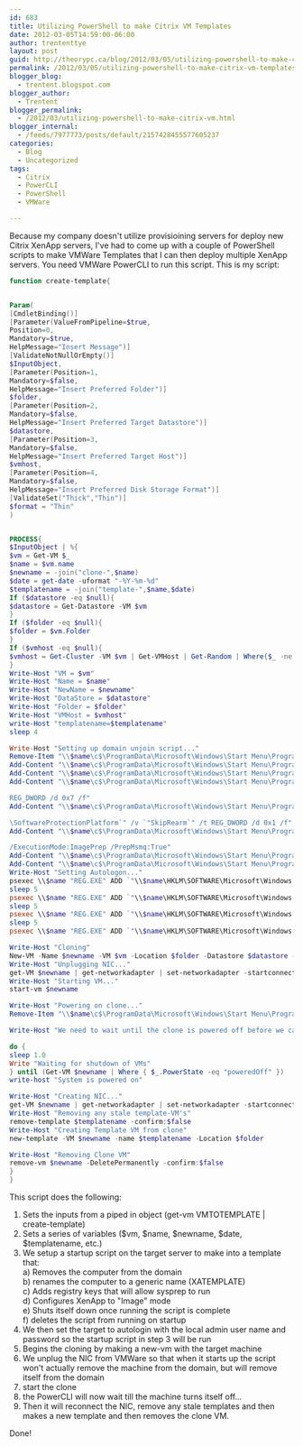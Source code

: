 ```yaml
---
id: 683
title: Utilizing PowerShell to make Citrix VM Templates
date: 2012-03-05T14:59:00-06:00
author: trententtye
layout: post
guid: http://theorypc.ca/blog/2012/03/05/utilizing-powershell-to-make-citrix-vm-templates-2/
permalink: /2012/03/05/utilizing-powershell-to-make-citrix-vm-templates-2/
blogger_blog:
  - trentent.blogspot.com
blogger_author:
  - Trentent
blogger_permalink:
  - /2012/03/utilizing-powershell-to-make-citrix-vm.html
blogger_internal:
  - /feeds/7977773/posts/default/2157428455577605237
categories:
  - Blog
  - Uncategorized
tags:
  - Citrix
  - PowerCLI
  - PowerShell
  - VMWare

---
```

Because my company doesn't utilize provisioining servers for deploy new Citrix XenApp servers, I've had to come up with a couple of PowerShell scripts to make VMWare Templates that I can then deploy multiple XenApp servers. You need VMWare PowerCLI to run this script. This is my script:

> 
```powershell
function create-template{


Param(
[CmdletBinding()]
[Parameter(ValueFromPipeline=$true,
Position=0,
Mandatory=$true,
HelpMessage="Insert Message")]
[ValidateNotNullOrEmpty()]
$InputObject,
[Parameter(Position=1,
Mandatory=$false,
HelpMessage="Insert Preferred Folder")]
$folder,
[Parameter(Position=2,
Mandatory=$false,
HelpMessage="Insert Preferred Target Datastore")]
$datastore,
[Parameter(Position=3,
Mandatory=$false,
HelpMessage="Insert Preferred Target Host")]
$vmhost,
[Parameter(Position=4,
Mandatory=$false,
HelpMessage="Insert Preferred Disk Storage Format")]
[ValidateSet("Thick","Thin")]
$format = "Thin"
)


PROCESS{
$InputObject | %{
$vm = Get-VM $_
$name = $vm.name
$newname = -join("clone-",$name)
$date = get-date -uformat "-%Y-%m-%d"
$templatename = -join("template-",$name,$date)
If ($datastore -eq $null){
$datastore = Get-Datastore -VM $vm
}
If ($folder -eq $null){
$folder = $vm.Folder
}
If ($vmhost -eq $null){
$vmhost = Get-Cluster -VM $vm | Get-VMHost | Get-Random | Where{$_ -ne $null}
}
Write-Host "VM = $vm"
Write-Host "Name = $name"
Write-Host "NewName = $newname"
Write-Host "DataStore = $datastore"
Write-Host "Folder = $folder"
Write-Host "VMHost = $vmhost"
write-Host "templatename=$templatename"
sleep 4

Write-Host "Setting up domain unjoin script..."
Remove-Item "\\$name\c$\ProgramData\Microsoft\Windows\Start Menu\Programs\Startup\remove.cmd" 
Add-Content "\\$name\c$\ProgramData\Microsoft\Windows\Start Menu\Programs\Startup\remove.cmd" "netdom remove $name /Force"
Add-Content "\\$name\c$\ProgramData\Microsoft\Windows\Start Menu\Programs\Startup\remove.cmd" "netdom renamecomputer $name /newname:XA6TEMPLATE /Force"
Add-Content "\\$name\c$\ProgramData\Microsoft\Windows\Start Menu\Programs\Startup\remove.cmd" "REG ADD `"HKEY_LOCAL_MACHINE\SYSTEM\Setup\Status\SysprepStatus`" /v `"GeneralizationState`" /t 

REG_DWORD /d 0x7 /f"
Add-Content "\\$name\c$\ProgramData\Microsoft\Windows\Start Menu\Programs\Startup\remove.cmd" "REG ADD `"HKEY_LOCAL_MACHINE\SOFTWARE\Microsoft\Windows NT\CurrentVersion

\SoftwareProtectionPlatform`" /v `"SkipRearm`" /t REG_DWORD /d 0x1 /f"
Add-Content "\\$name\c$\ProgramData\Microsoft\Windows\Start Menu\Programs\Startup\remove.cmd" "`"C:\Program Files (x86)\Citrix\&\ServerConfig\&ConfigConsole.exe`" 

/ExecutionMode:ImagePrep /PrepMsmq:True"
Add-Content "\\$name\c$\ProgramData\Microsoft\Windows\Start Menu\Programs\Startup\remove.cmd" "shutdown -s -t 90 -f"
Add-Content "\\$name\c$\ProgramData\Microsoft\Windows\Start Menu\Programs\Startup\remove.cmd" "del /q `"c:\ProgramData\Microsoft\Windows\Start Menu\Programs\Startup\remove.cmd"
Write-Host "Setting Autologon..."
psexec \\$name "REG.EXE" ADD `"\\$name\HKLM\SOFTWARE\Microsoft\Windows NT\CurrentVersion\Winlogon`" /v `"DefaultUserName`" /d Administrator /f`"
sleep 5
psexec \\$name "REG.EXE" ADD `"\\$name\HKLM\SOFTWARE\Microsoft\Windows NT\CurrentVersion\Winlogon`" /v `"DefaultPassword`" /d Hello /f`"
sleep 5
psexec \\$name "REG.EXE" ADD `"\\$name\HKLM\SOFTWARE\Microsoft\Windows NT\CurrentVersion\Winlogon`" /v `"AutoAdminLogon`" /t REG_DWORD /d 0x1 /F`"
sleep 5
psexec \\$name "REG.EXE" ADD `"\\$name\HKLM\SOFTWARE\Microsoft\Windows NT\CurrentVersion\Winlogon`" /v `"AutoLogonCount`" /t REG_DWORD /d 0x1 /F`"

Write-Host "Cloning"
New-VM -Name $newname -VM $vm -Location $folder -Datastore $datastore -VMHost $vmhost -DiskStorageFormat $format
Write-Host "Unplugging NIC..." 
get-VM $newname | get-networkadapter | set-networkadapter -startconnected:$false -confirm:$false
Write-Host "Starting VM..."
start-vm $newname 

Write-Host "Powering on clone..."
Remove-Item "\\$name\c$\ProgramData\Microsoft\Windows\Start Menu\Programs\Startup\remove.cmd" 

Write-Host "We need to wait until the clone is powered off before we can template it..."

do {
sleep 1.0
Write "Waiting for shutdown of VMs"
} until (Get-VM $newname | Where { $_.PowerState -eq "poweredOff" })
write-host "System is powered on"

Write-Host "Creating NIC..." 
get-VM $newname | get-networkadapter | set-networkadapter -startconnected:$true -confirm:$false
Write-Host "Removing any stale template-VM's"
remove-template $templatename -confirm:$false
Write-Host "Creating Template VM from clone"
new-template -VM $newname -name $templatename -Location $folder

Write-Host "Removing Clone VM"
remove-vm $newname -DeletePermanently -confirm:$false
}
}

```


This script does the following:  
1) Sets the inputs from a piped in object (get-vm VMTOTEMPLATE | create-template)  
2) Sets a series of variables ($vm, $name, $newname, $date, $templatename, etc.)  
3) We setup a startup script on the target server to make into a template that:  
a) Removes the computer from the domain  
b) renames the computer to a generic name (XATEMPLATE)  
c) Adds registry keys that will allow sysprep to run  
d) Configures XenApp to "Image" mode  
e) Shuts itself down once running the script is complete  
f) deletes the script from running on startup  
4) We then set the target to autologin with the local admin user name and password so the startup script in step 3 will be run  
5) Begins the cloning by making a new-vm with the target machine  
6) We unplug the NIC from VMWare so that when it starts up the script won't actually remove the machine from the domain, but will remove itself from the domain  
7) start the clone  
8) the PowerCLI will now wait till the machine turns itself off...  
9) Then it will reconnect the NIC, remove any stale templates and then makes a new template and then removes the clone VM.

Done! 

<!-- AddThis Advanced Settings generic via filter on the_content -->

<!-- AddThis Share Buttons generic via filter on the_content -->